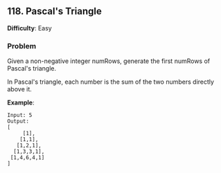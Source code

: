 ## 118. Pascal's Triangle

**Difficulty**: Easy

### Problem

Given a non-negative integer numRows, generate the first numRows of Pascal's triangle.

In Pascal's triangle, each number is the sum of the two numbers directly above it.

**Example**:

```
Input: 5
Output:
[
     [1],
    [1,1],
   [1,2,1],
  [1,3,3,1],
 [1,4,6,4,1]
]
```
